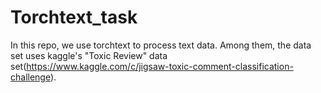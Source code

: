 # Torchtext_task
In this repo, we use torchtext to process text data. Among them, the data set uses kaggle's "Toxic Review" data set(https://www.kaggle.com/c/jigsaw-toxic-comment-classification-challenge).
